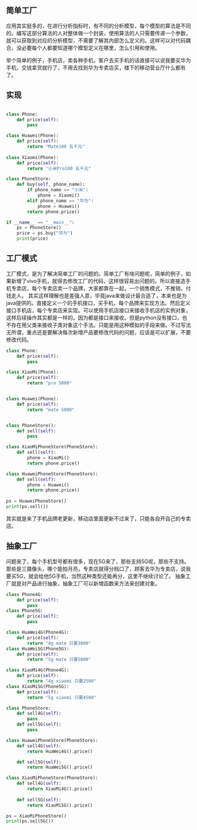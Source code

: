 ## 简单工厂
应用其实挺多的，在进行分析指标时，有不同的分析模型，每个模型的算法是不同的。编写这部分算法的人对整体做一个封装，使用算法的人只需要传递一个参数，就可以获取到对应的分析模型，不需要了解其内部怎么定义的。这样可以对代码耦合，没必要每个人都要知道哪个模型定义在哪里，怎么引用和使用。

举个简单的例子，手机店，卖各种手机，客户去买手机的话直接可以说我要买华为手机，交钱拿货就行了，不用去找到华为专卖店买，楼下的移动营业厅什么都有了。

## 实现
```python

class Phone:
    def price(self):
        pass

class Huawei(Phone):
    def price(self):
        return "Mate100 五千元"
    
class Xiaomi(Phone):
    def price(self):
        return "小米Pro100 五千元"

class PhoneStore:
    def buy(self, phone_name):
        if phone_name == "小米":
            phone = Xiaomi()
        elif phone_name == "华为":
            phone = Huawei()
        return phone.price()

if __name__ == "__main__":
    ps = PhoneStore()
    price = ps.buy("华为")
    print(price)
```

## 工厂模式
工厂模式，是为了解决简单工厂的问题的。简单工厂有啥问题呢，简单的例子，如果新增了vivo手机，就得去修改工厂的代码，这样很容易出问题的。所以直接造手机专卖店，每个专卖店卖一个品牌，大家都靠在一起，一个销售模式，不推销，付钱走人。
其实这样理解也是差强人意，毕竟java来做设计最合适了，本来也是为java提供的。直接定义一个的手机接口，买手机，每个品牌来实现方法。然后定义接口手机店，每个专卖店来实现。可以使用手机店接口来接收手机店的实例对象，这样后续操作其实都是一样的。因为都是接口来接收。但是python没有接口，也不存在用父类来接收子类对象这个手法。只能是用这种模拟的手段来做。不过写法无所谓，重点还是要解决每次新增产品要修改代码的问题，应该是可以扩展，不要修改代码。
```python
class Phone:
    def price(self):
        pass

class XiaoMi(Phone):
    def price(self):
        return "pro 5000"


class Huawei(Phone):
    def price(self):
        return "mate 5000"


class PhoneStore():
    def sell(self):
        pass

class XiaoMiPhoneStore(PhoneStore):
    def sell(self):
        phone = XiaoMi()
        return phone.price()

class HuaweiPhoneStore(PhoneStore):
    def sell(self):
        phone = Huawei()
        return phone.price()
    
ps = HuaweiPhoneStore()
print(ps.sell())
```
其实就是来了手机品牌老更新，移动店里面更新不过来了，只能各自开自己的专卖店。

## 抽象工厂
问题来了，每个手机型号都有很多，现在5G来了，那些支持5G呢，那些不支持。那些是三摄像头，哪个能拍月亮，专卖店就得分档口了，顾客去华为专卖店，说我要买5G，就会给他5G手机，当然这种类型还能再分，这里不继续讨论了。
抽象工厂就是对产品进行抽象，抽象工厂可以新增函数来方法来创建对象。

```python
class Phone4G:
    def price(self):
        pass
class Phone5G:
    def price(self):
        pass

class HuaWei4G(Phone4G):
    def price(self):
        return "4g mate 只要3000"
class HuaWei5G(Phone5G):
    def price(self):
        return "5g mate 只要5000"

class XiaoMi4G(Phone4G):
    def price(self):
        return "4g xiaomi 只要2500"
class XiaoMi5G(Phone5G):
    def price(self):
        return "5g xiaomi 只要4500"

class PhoneStore:
    def sell4G(self):
        pass
    def sell5G(self):
        pass

class HuaweiPhoneStore(PhoneStore):
    def sell4G(self):
        return HuaWei4G().price()

    def sell5G(self):
        return HuaWei5G().price()

class XiaoMiPhoneStore(PhoneStore):
    def sell4G(self):
        return XiaoMi4G().price()
    
    def sell5G(self):
        return XiaoMi5G().price()

ps = XiaoMiPhoneStore()
print(ps.sell5G())
```